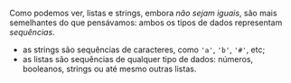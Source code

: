 Como podemos ver, listas e strings, embora _não sejam iguais_, são mais semelhantes do que pensávamos: ambos os tipos de dados representam _sequências_.

* as strings são sequências de caracteres, como `'a'`, `'b'`, `'#'`, etc;
* as listas são sequências de qualquer tipo de dados: números, booleanos, strings ou até mesmo outras listas.